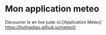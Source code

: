 # Mon application meteo

Découvrer le en live juste ici:[Application Meteo] https://hothiadiao.github.io/meteo1/
